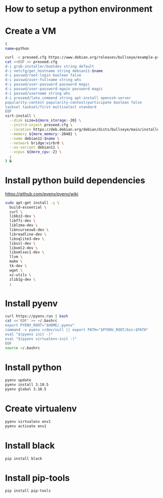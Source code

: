 # How to setup a python environment

# Create a VM
```sh
(
name=python

curl -o preseed.cfg https://www.debian.org/releases/bullseye/example-preseed.txt
cat <<EOF >> preseed.cfg
d-i grub-installer/bootdev string default
d-i netcfg/get_hostname string debian11-$name
d-i passwd/root-login boolean false
d-i passwd/user-fullname string whs
d-i passwd/user-password password magic
d-i passwd/user-password-again password magic
d-i passwd/username string whs
d-i preseed/late_command string apt-install openssh-server
popularity-contest popularity-contest/participate boolean false
tasksel tasksel/first multiselect standard
EOF
virt-install \
  --disk size=${more_storage:-20} \
  --initrd-inject preseed.cfg \
  --location https://deb.debian.org/debian/dists/bullseye/main/installer-amd64/ \
  --memory ${more_memory:-2048} \
  --name debian11-$name \
  --network bridge:virbr0 \
  --os-variant debian11 \
  --vcpus ${more_cpu:-2} \
  ;
) &
```

# Install python build dependencies
https://github.com/pyenv/pyenv/wiki
```sh
sudo apt-get install -y \
  build-essential \
  curl \
  libbz2-dev \
  libffi-dev \
  liblzma-dev \
  libncursesw5-dev \
  libreadline-dev \
  libsqlite3-dev \
  libssl-dev \
  libxml2-dev \
  libxmlsec1-dev \
  llvm \
  make \
  tk-dev \
  wget \
  xz-utils \
  zlib1g-dev \
  ;
```

# Install pyenv
```sh
curl https://pyenv.run | bash
cat <<'EOF' >> ~/.bashrc
export PYENV_ROOT="$HOME/.pyenv"
command -v pyenv >/dev/null || export PATH="$PYENV_ROOT/bin:$PATH"
eval "$(pyenv init -)"
eval "$(pyenv virtualenv-init -)"
EOF
source ~/.bashrc
```

# Install python
```sh
pyenv update
pyenv install 3.10.5
pyenv global 3.10.5
```

# Create virtualenv
```sh
pyenv virtualenv env1
pyenv activate env1
```

# Install black
```sh
pip install black
```

# Install pip-tools
```sh
pip install pip-tools
```
